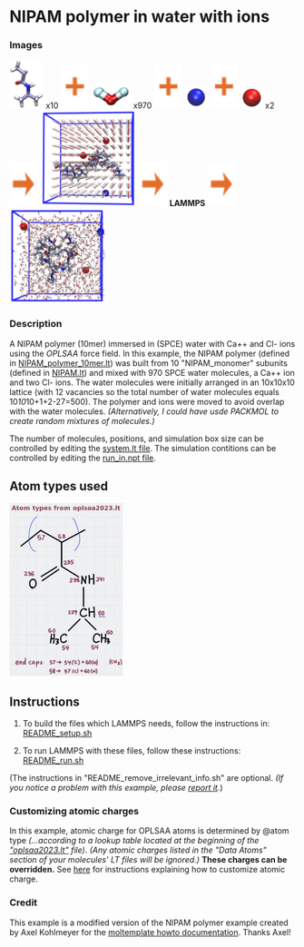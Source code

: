 NIPAM polymer in water with ions
==============

### Images

<img src="images/NIPAM_monomer.jpg" width=60> x10 <img src="images/plus.svg" height=80> <img src="images/wat.jpg" width=70> x970 <img src="images/plus.svg" height=80> <img src="images/Ca++.jpg" width=40> <img src="images/plus.svg" height=80> <img src="images/Cl-.jpg" width=40> x2 <img src="images/rightarrow.svg" height=80> <img src="images/t=0.jpg" width=170> <img src="images/rightarrow.svg" height=80> **LAMMPS** <img src="images/rightarrow.svg" height=80> <img src="images/t=2200000fs.jpg" width=170>

### Description

A NIPAM polymer (10mer) immersed in (SPCE) water with Ca++ and Cl- ions
using the *OPLSAA* force field.
In this example, the NIPAM polymer
(defined in [NIPAM_polymer_10mer.lt](./moltemplate_files/NIPAM_polymer_10mer.lt))
was built from 10 "NIPAM_monomer" subunits
(defined in [NIPAM.lt](./moltemplate_files/NIPAM.lt))
and mixed with 970 SPCE water molecules,
a Ca++ ion and two Cl- ions.
The water molecules were initially arranged in an 10x10x10 lattice (with 12 vacancies so the total number of water molecules equals 10*10*10+1+2-27=500).  The polymer and ions were moved to avoid overlap with the water molecules.  *(Alternatively, I could have usde PACKMOL to create random mixtures of molecules.)*


The number of molecules, positions, and simulation box size can be controlled by editing the [system.lt file](moltemplate_files/system.lt).  The simulation contitions can be controlled by editing the [run_in.npt file](run_in.npt).

## Atom types used

<img src="images/NIPAM_monomer_OPLS.jpg" width=200>

## Instructions

1) To build the files which LAMMPS needs, follow the instructions in:
[README_setup.sh](README_setup.sh)

2) To run LAMMPS with these files, follow these instructions:
[README_run.sh](README_run.sh)

(The instructions in "README_remove_irrelevant_info.sh" are optional.  *(If you notice a problem with this example, please [report it](../README.md).*)


### Customizing atomic charges

In this example, atomic charge for OPLSAA atoms is determined by @atom type
*(...according to a lookup table located at the beginning of the
["oplsaa2023.lt"](../../../../moltemplate/force_fields/oplsaa2023.lt) file)*.
*(Any atomic charges listed in the "Data Atoms" section of your molecules'
LT files will be ignored.)*
**These charges can be overridden.**
See [here](../README.md#Customizing-atomic-charges-in-OPLSAA-molecules)
for instructions explaining how to customize atomic charge.


### Credit

This example is a modified version of the
NIPAM polymer example created by Axel Kohlmeyer for the
[moltemplate howto documentation](https://docs.lammps.org/Howto_moltemplate.html).
Thanks Axel!

